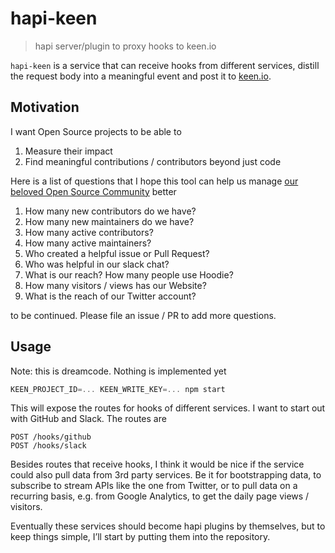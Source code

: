# hapi-keen

> hapi server/plugin to proxy hooks to keen.io

`hapi-keen` is a service that can receive hooks from different services, distill
the request body into a meaningful event and post it to [keen.io](https://keen.io).

## Motivation

I want Open Source projects to be able to

1. Measure their impact
2. Find meaningful contributions / contributors beyond just code

Here is a list of questions that I hope this tool can help us manage [our
beloved Open Source Community](http://hood.ie) better

1. How many new contributors do we have?
1. How many new maintainers do we have?
1. How many active contributors?
1. How many active maintainers?
1. Who created a helpful issue or Pull Request?
1. Who was helpful in our slack chat?
1. What is our reach? How many people use Hoodie?
1. How many visitors / views has our Website?
1. What is the reach of our Twitter account?

to be continued. Please file an issue / PR to add more questions.

## Usage

Note: this is dreamcode. Nothing is implemented yet

```js
KEEN_PROJECT_ID=... KEEN_WRITE_KEY=... npm start
```

This will expose the routes for hooks of different services. I want to start
out with GitHub and Slack. The routes are

```
POST /hooks/github
POST /hooks/slack
```

Besides routes that receive hooks, I think it would be nice if the service
could also pull data from 3rd party services. Be it for bootstrapping data,
to subscribe to stream APIs like the one from Twitter, or to pull data on a
recurring basis, e.g. from Google Analytics, to get the daily page views / visitors.

Eventually these services should become hapi plugins by themselves, but to keep
things simple, I’ll start by putting them into the repository.
